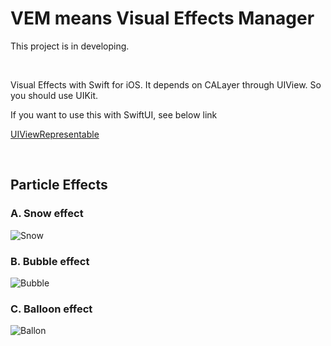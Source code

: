 # VEM means Visual Effects Manager

This project is in developing.


&nbsp;


Visual Effects with Swift for iOS. It depends on CALayer through UIView. So you should use UIKit.

If you want to use this with SwiftUI, see below link

[UIViewRepresentable](https://developer.apple.com/documentation/swiftui/uiviewrepresentable)


&nbsp;


## Particle Effects

### A. Snow effect
![Snow](https://user-images.githubusercontent.com/83933153/147749165-98f3e2b5-2989-4d78-a212-c9f44e63a0af.gif)  

### B. Bubble effect
![Bubble](https://user-images.githubusercontent.com/83933153/147749167-0e6367d8-565d-4a38-8230-7b2f88d8d632.gif)

### C. Balloon effect
![Ballon](https://user-images.githubusercontent.com/83933153/147880071-60fa845f-ec92-4e34-b974-83780ec1fdc5.gif)
